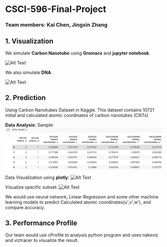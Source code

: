 # CSCI-596-Final-Project
### Team members: Kai Chen, Jingxin Zhang

## 1. Visualization
We simulate **Carbon Nanotube** using **Gromacs** and **jupyter notebook**.

![Alt Text](https://github.com/ChenK7166/CSCI-596-Final-Project/blob/main/cnt.gif)

We also simulate **DNA**.

![Alt Text](https://github.com/ChenK7166/CSCI-596-Final-Project/blob/main/dna.gif)


## 2. Prediction

Using Carbon Nanotubes Dataset in Kaggle.
This dataset contains 10721 initial and calculated atomic coordinates of carbon nanotubes (CNTs)

**Data Analysis:**
Sample:
![Alt Text](https://github.com/ChenK7166/CSCI-596-Final-Project/blob/main/cnt_sample.JPG)

Data Visualization using **plotly**:
![Alt Text](https://github.com/ChenK7166/CSCI-596-Final-Project/blob/main/data_vis_ex.gif)

Visualize specific subset:
![Alt Text](https://github.com/ChenK7166/CSCI-596-Final-Project/blob/main/data_vis_11_2_ex.gif)

We would use neural network, Linear Regression and some other machine learning models to predict Calculated atomic coordinates(u',v',w'), and compare accuracy.


## 3. Performance Profile

Our team would use cProfile to analysis python program and uses nakeviz and viztracer to visualize the result.


